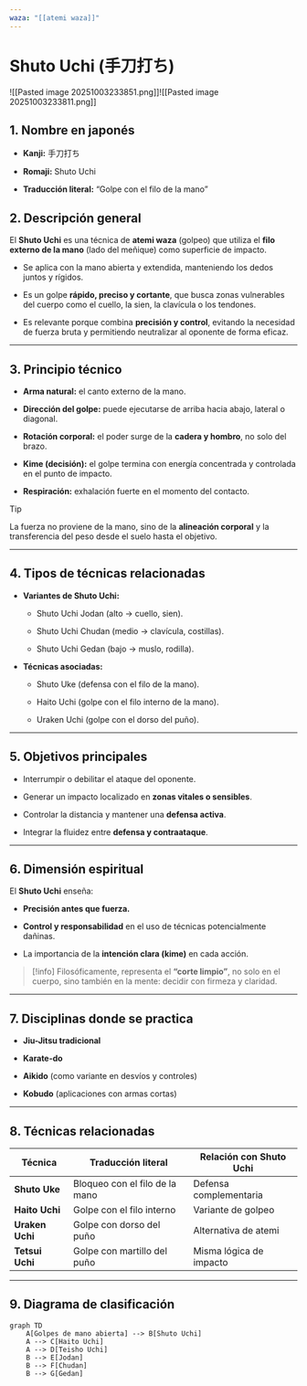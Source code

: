 ```yaml
---
waza: "[[atemi waza]]"
---
```

# Shuto Uchi (手刀打ち)

![[Pasted image 20251003233851.png]]![[Pasted image 20251003233811.png]]

## 1. **Nombre en japonés**

- **Kanji:** 手刀打ち
    
- **Romaji:** Shuto Uchi
    
- **Traducción literal:** “Golpe con el filo de la mano”
    

## 2. **Descripción general**

El **Shuto Uchi** es una técnica de **atemi waza** (golpeo) que utiliza el **filo externo de la mano** (lado del meñique) como superficie de impacto.

- Se aplica con la mano abierta y extendida, manteniendo los dedos juntos y rígidos.
    
- Es un golpe **rápido, preciso y cortante**, que busca zonas vulnerables del cuerpo como el cuello, la sien, la clavícula o los tendones.
    
- Es relevante porque combina **precisión y control**, evitando la necesidad de fuerza bruta y permitiendo neutralizar al oponente de forma eficaz.
    
---

## 3. **Principio técnico**

- **Arma natural:** el canto externo de la mano.
    
- **Dirección del golpe:** puede ejecutarse de arriba hacia abajo, lateral o diagonal.
    
- **Rotación corporal:** el poder surge de la **cadera y hombro**, no solo del brazo.
    
- **Kime (decisión):** el golpe termina con energía concentrada y controlada en el punto de impacto.
    
- **Respiración:** exhalación fuerte en el momento del contacto.
    

> [!tip]  
> La fuerza no proviene de la mano, sino de la **alineación corporal** y la transferencia del peso desde el suelo hasta el objetivo.

---

## 4. **Tipos de técnicas relacionadas**

- **Variantes de Shuto Uchi:**
    
    - Shuto Uchi Jodan (alto → cuello, sien).
    
    - Shuto Uchi Chudan (medio → clavícula, costillas).
    
    - Shuto Uchi Gedan (bajo → muslo, rodilla).
    
- **Técnicas asociadas:**
    
    - Shuto Uke (defensa con el filo de la mano).
    
    - Haito Uchi (golpe con el filo interno de la mano).
    
    - Uraken Uchi (golpe con el dorso del puño).
    

---

## 5. **Objetivos principales**

- Interrumpir o debilitar el ataque del oponente.

- Generar un impacto localizado en **zonas vitales o sensibles**.

- Controlar la distancia y mantener una **defensa activa**.

- Integrar la fluidez entre **defensa y contraataque**.


---

## 6. **Dimensión espiritual**

El **Shuto Uchi** enseña:

- **Precisión antes que fuerza.**

- **Control y responsabilidad** en el uso de técnicas potencialmente dañinas.

- La importancia de la **intención clara (kime)** en cada acción.


> [!info] Filosóficamente, representa el **“corte limpio”**, no solo en el cuerpo, sino también en la mente: decidir con firmeza y claridad.

---

## 7. **Disciplinas donde se practica**

- **Jiu-Jitsu tradicional**

- **Karate-do**

- **Aikido** (como variante en desvíos y controles)

- **Kobudo** (aplicaciones con armas cortas)


---

## 8. **Técnicas relacionadas**

|Técnica|Traducción literal|Relación con Shuto Uchi|
|---|---|---|
|**Shuto Uke**|Bloqueo con el filo de la mano|Defensa complementaria|
|**Haito Uchi**|Golpe con el filo interno|Variante de golpeo|
|**Uraken Uchi**|Golpe con dorso del puño|Alternativa de atemi|
|**Tetsui Uchi**|Golpe con martillo del puño|Misma lógica de impacto|

---

## 9. **Diagrama de clasificación**

```mermaid
graph TD
    A[Golpes de mano abierta] --> B[Shuto Uchi]
    A --> C[Haito Uchi]
    A --> D[Teisho Uchi]
    B --> E[Jodan]
    B --> F[Chudan]
    B --> G[Gedan]
```
